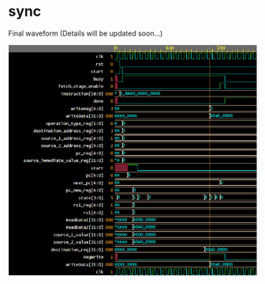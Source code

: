 # sync

Final waveform (Details will be updated soon...)

![Alt text](./Capture.PNG?raw=true "Capture")

